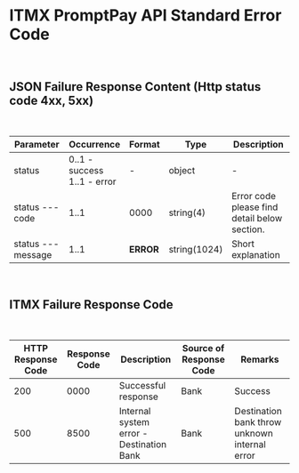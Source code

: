 # ITMX PromptPay API Standard Error Code

<br />

## JSON Failure Response Content (Http status code 4xx, 5xx)

<br />

| Parameter          | Occurrence                     | Format    | Type         | Description                                  |
| ------------------ | ------------------------------ | --------- | ------------ | -------------------------------------------- |
| status             | 0..1 - success<br>1..1 - error | -         | object       | -                                            |
| status --- code    | 1..1                           | 0000      | string(4)    | Error code please find detail below section. |
| status --- message | 1..1                           | **ERROR** | string(1024) | Short explanation                            |

<br />

## ITMX Failure Response Code

<br />

| HTTP Response Code | Response Code | Description                              | Source of Response Code | Remarks                                       |
| ------------------ | ------------- | ---------------------------------------- | ----------------------- | --------------------------------------------- |
| 200                | 0000          | Successful response                      | Bank                    | Success                                       |
| 500                | 8500          | Internal system error - Destination Bank | Bank                    | Destination bank throw unknown internal error |
